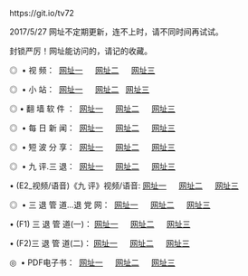 <p>https://git.io/tv72<p>2017/5/27 网址不定期更新，连不上时，请不同时间再试试。
<p>封锁严厉！网址能访问的，请记的收藏。
<p>◎   • 视 频： 
<a href="http://s.wi32.top/tv/index.html" target="_blank">网址一</a> 　 
<a href="http://b.ssd2.bid/9018.html" target="_blank">网址二</a> 　 
<a href="http://c.hday.us/9449.html" target="_blank">网址三</a></p>
<p>◎ </span>  •  小 站：  
<a href="http://s.wi32.top/go/tv4.html" target="_blank">网址一</a> 　 
<a href="http://b.ssd2.bid/go/tv5.html" target="_blank">网址二</a>   
<a href="http://c.hday.us/go/tv6.html" target="_blank">网址三</a></p>
<p>◎  • 翻 墙 软 件 ：  
<a href="http://s.wi32.top/ff/index.html" target="_blank">网址一</a> 　 
<a href="http://b.ssd2.bid/s/read/a1_nd.html" target="_blank">网址二</a> 　 
<a href="http://c.hday.us/ff/index.html" target="_blank">网址三</a></p>
<p>◎ </span>  • 每 日 新 闻：  
<a href="http://s.wi32.top/day/index.html" target="_blank">网址一</a> 　 
<a href="http://b.ssd2.bid/day/" target="_blank">网址二</a> 　 
<a href="http://c.hday.us/day/index.html" target="_blank">网址三</a></p>
<p>◎ </span>  • 短 波 分 享：  
<a href="http://s.wi32.top/h/index.html" target="_blank">网址一</a> 　 
<a href="http://b.ssd2.bid/h/" target="_blank">网址二</a> 　 
<a href="http://c.hday.us/h/index.html" target="_blank">网址三</a></p>
<p>◎   • 九 评.三 退：  
<a href="http://s.wi32.top/t/index.html" target="_blank">网址一</a> 　 
<a href="http://s.wi32.top/v2/index.html" target="_blank">网址二</a> 　 
<a href="http://c.hday.us/tt/index.html" target="_blank">网址三</a> 　</p>
<p>  • (E2_视频/语音)《九 评》视频/语音: 
<a href="http://s.wi32.top/7738.html" target="_blank">网址一</a> 　 
<a href="http://b.ssd2.bid/7614.html" target="_blank">网址二</a> 　 
<a href="http://c.hday.us/7633.html" target="_blank">网址三</a></p>
<p>◎   • 三 退 管 道...退 党 网：  
<a href="http://s.wi32.top/go/td1.html" target="_blank">网址一</a> 　 
<a href="http://b.ssd2.bid/go/td2.html" target="_blank">网址二</a> 　 
<a href="http://c.hday.us/go/td3.html" target="_blank">网址三</a></p>
<p>  • (F1) 三 退 管 道(一)： 
<a href="http://s.wi32.top/dd/" target="_blank">网址一</a> 　 
<a href="http://b.ssd2.bid/s/read/a1_tdx.html" target="_blank">网址二</a> 　 
<a href="http://c.hday.us/dd/" target="_blank">网址三</a></p>
<p>  • (F2)三 退 管 道(二)： 
<a href="http://s.wi32.top/d/" target="_blank">网址一</a> 　 
<a href="http://b.ssd2.bid/d/" target="_blank">网址二</a> 　 
<a href="http://c.hday.us/d/" target="_blank">网址三</a></p>
<p>◎   • PDF电子书：  
<a href="http://s.wi32.top/p/" target="_blank">网址一</a> 　 
<a href="http://b.ssd2.bid/p/" target="_blank">网址二</a> 　 
<a href="http://c.hday.us/p/" target="_blank">网址三</a></p>
